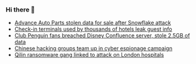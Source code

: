 ### Hi there 👋

<!--START_SECTION:feed-->
* [Advance Auto Parts stolen data for sale after Snowflake attack](https://www.bleepingcomputer.com/news/security/advance-auto-parts-stolen-data-for-sale-after-snowflake-attack/)
* [Check-in terminals used by thousands of hotels leak guest info](https://www.bleepingcomputer.com/news/security/check-in-terminals-used-by-thousands-of-hotels-leak-guest-info/)
* [Club Penguin fans breached Disney Confluence server, stole 2.5GB of data](https://www.bleepingcomputer.com/news/security/club-penguin-fans-breached-disney-confluence-server-stole-25gb-of-data/)
* [Chinese hacking groups team up in cyber espionage campaign](https://www.bleepingcomputer.com/news/security/chinese-hacking-groups-team-up-in-cyber-espionage-campaign/)
* [Qilin ransomware gang linked to attack on London hospitals](https://www.bleepingcomputer.com/news/security/qilin-ransomware-gang-linked-to-attack-on-london-hospitals/)
<!--END_SECTION:feed-->

<!--
**frankenk/frankenk** is a ✨ _special_ ✨ repository because its `README.md` (this file) appears on your GitHub profile.

Here are some ideas to get you started:

- 🔭 I’m currently working on ...
- 🌱 I’m currently learning ...
- 👯 I’m looking to collaborate on ...
- 🤔 I’m looking for help with ...
- 💬 Ask me about ...
- 📫 How to reach me: ...
- 😄 Pronouns: ...
- ⚡ Fun fact: ...
-->



